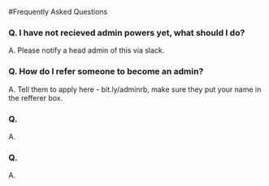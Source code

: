 #Frequently Asked Questions


### Q. I have not recieved admin powers yet, what should I do?

A. Please notify a head admin of this via slack.

### Q. How do I refer someone to become an admin?

A. Tell them to apply here - bit.ly/adminrb, make sure they put your name in the refferer box.

### Q. 

A. 

### Q. 

A. 
